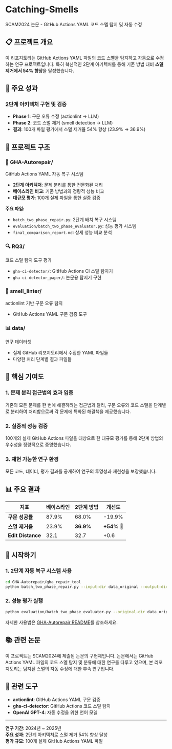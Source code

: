 # Catching-Smells
SCAM2024 논문 - GitHub Actions YAML 코드 스멜 탐지 및 자동 수정

## 📋 프로젝트 개요

이 리포지토리는 GitHub Actions YAML 파일의 코드 스멜을 탐지하고 자동으로 수정하는 연구 프로젝트입니다. 특히 혁신적인 2단계 아키텍처를 통해 기존 방법 대비 **스멜 제거에서 54% 향상**을 달성했습니다.

## 🚀 주요 성과

### 2단계 아키텍처 구현 및 검증
- **Phase 1**: 구문 오류 수정 (actionlint → LLM)
- **Phase 2**: 코드 스멀 제거 (smell detection → LLM)
- **결과**: 100개 파일 평가에서 스멀 제거율 54% 향상 (23.9% → 36.9%)

## 📁 프로젝트 구조

### 🔧 GHA-Autorepair/
GitHub Actions YAML 자동 복구 시스템
- **2단계 아키텍처**: 문제 분리를 통한 전문화된 처리
- **베이스라인 비교**: 기존 방법과의 정량적 성능 비교
- **대규모 평가**: 100개 실제 파일을 통한 실증 검증

**주요 파일:**
- `batch_two_phase_repair.py`: 2단계 배치 복구 시스템
- `evaluation/batch_two_phase_evaluator.py`: 성능 평가 시스템
- `final_comparison_report.md`: 상세 성능 비교 분석

### 🔍 RQ3/
코드 스멀 탐지 도구 평가
- `gha-ci-detector/`: GitHub Actions CI 스멀 탐지기
- `gha-ci-detector_paper/`: 논문용 탐지기 구현

### 👃 smell_linter/
actionlint 기반 구문 오류 탐지
- GitHub Actions YAML 구문 검증 도구

### 📊 data/
연구 데이터셋
- 실제 GitHub 리포지토리에서 수집한 YAML 파일들
- 다양한 처리 단계별 결과 파일들

## 🎯 핵심 기여도

### 1. 문제 분리 접근법의 효과 입증
기존의 모든 문제를 한 번에 해결하려는 접근법과 달리, 구문 오류와 코드 스멜을 단계별로 분리하여 처리함으로써 각 문제에 특화된 해결책을 제공했습니다.

### 2. 실증적 성능 검증
100개의 실제 GitHub Actions 파일을 대상으로 한 대규모 평가를 통해 2단계 방법의 우수성을 정량적으로 증명했습니다.

### 3. 재현 가능한 연구 환경
모든 코드, 데이터, 평가 결과를 공개하여 연구의 투명성과 재현성을 보장했습니다.

## 📊 주요 결과

| 지표 | 베이스라인 | 2단계 방법 | 개선도 |
|------|------------|------------|--------|
| **구문 성공률** | 87.9% | 68.0% | -19.9% |
| **스멀 제거율** | 23.9% | **36.9%** | **+54%** 🎯 |
| **Edit Distance** | 32.1 | 32.7 | +0.6 |

## 🚀 시작하기

### 1. 2단계 자동 복구 시스템 사용
```bash
cd GHA-Autorepair/gha_repair_tool
python batch_two_phase_repair.py --input-dir data_original --output-dir output
```

### 2. 성능 평가 실행
```bash
python evaluation/batch_two_phase_evaluator.py --original-dir data_original --repaired-dir output
```

자세한 사용법은 [GHA-Autorepair README](GHA-Autorepair/gha_repair_tool/README.md)를 참조하세요.

## 📚 관련 논문

이 프로젝트는 SCAM2024에 제출된 논문의 구현체입니다. 논문에서는 GitHub Actions YAML 파일의 코드 스멜 탐지 및 분류에 대한 연구를 다루고 있으며, 본 리포지토리는 탐지된 스멀의 자동 수정에 대한 후속 연구입니다.

## 🔗 관련 도구

- **actionlint**: GitHub Actions YAML 구문 검증
- **gha-ci-detector**: GitHub Actions 코드 스멀 탐지
- **OpenAI GPT-4**: 자동 수정을 위한 언어 모델

---

**연구 기간**: 2024년 ~ 2025년  
**주요 성과**: 2단계 아키텍처로 스멀 제거 54% 향상 달성  
**평가 규모**: 100개 실제 GitHub Actions YAML 파일
